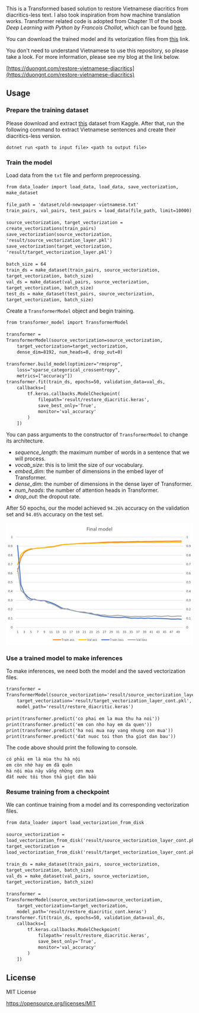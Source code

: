 This is a Transformed based solution to restore Vietnamese diacritics from diacritics-less text. I also took inspiration from how machine translation works. Transformer related code is adopted from Chapter 11 of the book *Deep Learning with Python by Francois Chollot*, which can be found [here](https://github.com/fchollet/deep-learning-with-python-notebooks/blob/master/chapter11_part04_sequence-to-sequence-learning.ipynb).

You can download the trained model and its vetorization files from [this](https://drive.google.com/drive/folders/1duBcp3YTsKeYz8xQThBsDjEUx3zRoLS3) link.

You don't need to understand Vietnamese to use this repository, so please take a look. For more information, please see my blog at the link below.

[https://duongnt.com/restore-vietnamese-diacritics](https://duongnt.com/restore-vietnamese-diacritics)

## Usage

### Prepare the training dataset

Please download and extract [this](https://www.kaggle.com/alvations/old-newspapers) dataset from Kaggle. After that, run the following command to extract Vietnamese sentences and create their diacritics-less version.
```
dotnet run <path to input file> <path to output file>
```

### Train the model

Load data from the `txt` file and perform preprocessing.
```
from data_loader import load_data, load_data, save_vectorization, make_dataset

file_path = 'dataset/old-newspaper-vietnamese.txt'
train_pairs, val_pairs, test_pairs = load_data(file_path, limit=10000)

source_vectorization, target_vectorization = create_vectorizations(train_pairs)
save_vectorization(source_vectorization, 'result/source_vectorization_layer.pkl')
save_vectorization(target_vectorization, 'result/target_vectorization_layer.pkl')

batch_size = 64
train_ds = make_dataset(train_pairs, source_vectorization, target_vectorization, batch_size)
val_ds = make_dataset(val_pairs, source_vectorization, target_vectorization, batch_size)
test_ds = make_dataset(test_pairs, source_vectorization, target_vectorization, batch_size)
```

Create a `TransformerModel` object and begin training.
```
from transformer_model import TransformerModel

transformer = TransformerModel(source_vectorization=source_vectorization,
    target_vectorization=target_vectorization,
    dense_dim=8192, num_heads=8, drop_out=0)

transformer.build_model(optimizer="rmsprop",
    loss="sparse_categorical_crossentropy",
    metrics=["accuracy"])
transformer.fit(train_ds, epochs=50, validation_data=val_ds,
    callbacks=[
        tf.keras.callbacks.ModelCheckpoint(
            filepath='result/restore_diacritic.keras',
            save_best_only='True',
            monitor='val_accuracy'
        )
    ])
```

You can pass arguments to the constructor of `TransformerModel` to change its architecture.
- *sequence_length*: the maximum number of words in a sentence that we will process.
- *vocab_size*: this is to limit the size of our vocabulary.
- *embed_dim*: the number of dimensions in the embed layer of Transformer.
- *dense_dim*: the number of dimensions in the dense layer of Transformer.
- *num_heads*: the number of attention heads in Transformer.
- *drop_out*: the dropout rate.

After 50 epochs, our the model achieved `94.26%` accuracy on the validation set and `94.05%` accuracy on the test set.

<p align="center">
    <img src = "./result/restore-vietnamese-diacritics-final-model.png">
</p>

### Use a trained model to make inferences

To make inferences, we need both the model and the saved vectorization files.
```
transformer = TransformerModel(source_vectorization='result/source_vectorization_layer_cont.pkl',
    target_vectorization='result/target_vectorization_layer_cont.pkl',
    model_path='result/restore_diacritic.keras')
    
print(transformer.predict('co phai em la mua thu ha noi'))
print(transformer.predict('em con nho hay em da quen'))
print(transformer.predict('ha noi mua nay vang nhung con mua'))
print(transformer.predict('dat nuoc toi thon tha giot dan bau'))
```

The code above should print the following to console.
```
có phải em là mùa thu hà nội
em còn nhớ hay em đã quên
hà nội mùa này vắng những cơn mưa
đất nước tôi thon thả giọt đàn bầu
```

### Resume training from a checkpoint

We can continue training from a model and its corresponding vectorization files.
```
from data_loader import load_vectorization_from_disk

source_vectorization = load_vectorization_from_disk('result/source_vectorization_layer_cont.pkl')
target_vectorization = load_vectorization_from_disk('result/target_vectorization_layer_cont.pkl')

train_ds = make_dataset(train_pairs, source_vectorization, target_vectorization, batch_size)
val_ds = make_dataset(val_pairs, source_vectorization, target_vectorization, batch_size)

transformer = TransformerModel(source_vectorization=source_vectorization,
    target_vectorization=target_vectorization,
    model_path='result/restore_diacritic_cont.keras')
transformer.fit(train_ds, epochs=50, validation_data=val_ds,
    callbacks=[
        tf.keras.callbacks.ModelCheckpoint(
            filepath='result/restore_diacritic.keras',
            save_best_only='True',
            monitor='val_accuracy'
        )
    ])
```

## License

MIT License

https://opensource.org/licenses/MIT
